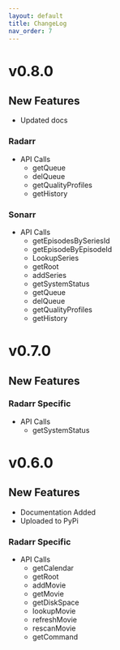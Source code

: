 ```yaml
---
layout: default
title: ChangeLog
nav_order: 7
---
```


# v0.8.0

## New Features

- Updated docs

### Radarr

- API Calls
  - getQueue
  - delQueue
  - getQualityProfiles
  - getHistory

### Sonarr

- API Calls
  - getEpisodesBySeriesId
  - getEpisodeByEpisodeId
  - LookupSeries
  - getRoot
  - addSeries
  - getSystemStatus
  - getQueue
  - delQueue
  - getQualityProfiles
  - getHistory

# v0.7.0

## New Features

### Radarr Specific

- API Calls
  - getSystemStatus

# v0.6.0

## New Features

- Documentation Added
- Uploaded to PyPi

### Radarr Specific

- API Calls
  - getCalendar
  - getRoot
  - addMovie
  - getMovie
  - getDiskSpace
  - lookupMovie
  - refreshMovie
  - rescanMovie
  - getCommand
